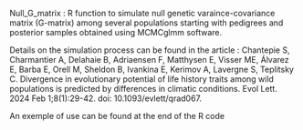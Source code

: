 Null_G_matrix : R function to simulate null genetic varaince-covariance matrix (G-matrix) among several populations starting with pedigrees and posterior samples obtained using MCMCglmm software.


Details on the simulation process can be found in the article :
Chantepie S, Charmantier A, Delahaie B, Adriaensen F, Matthysen E, Visser ME, Álvarez E, Barba E, Orell M, Sheldon B, Ivankina E, Kerimov A, Lavergne S, Teplitsky C. Divergence in evolutionary potential of life history traits among wild populations is predicted by differences in climatic conditions. Evol Lett. 2024 Feb 1;8(1):29-42. doi: 10.1093/evlett/qrad067.

An exemple of use can be found at the end of the R code
